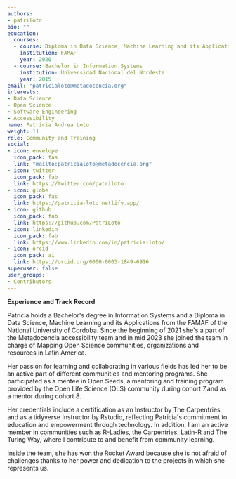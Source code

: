 ```yaml
---
authors:
- patriloto
bio: ""
education:
  courses:
  - course: Diploma in Data Science, Machine Learning and its Applications.
    institution: FAMAF 
    year: 2020
  - course: Bachelor in Information Systems
    institution: Universidad Nacional del Nordeste 
    year: 2015
email: "patricialoto@metadocencia.org"
interests:
- Data Science
- Open Science
- Software Engineering
- Accessibility
name: Patricia Andrea Loto
weight: 11
role: Community and Training
social:
- icon: envelope
  icon_pack: fas
  link: "mailto:patricialoto@metadocencia.org"
- icon: twitter
  icon_pack: fab
  link: https://twitter.com/patriloto
- icon: globe
  icon_pack: fas
  link: https://patricia-loto.netlify.app/
- icon: github
  icon_pack: fab
  link: https://github.com/PatriLoto
- icon: linkedin
  icon_pack: fab
  link: https://www.linkedin.com/in/patricia-loto/
- icon: orcid
  icon_pack: ai
  link: https://orcid.org/0000-0003-1849-6916
superuser: false
user_groups:
- Contributors
---
```


**Experience and Track Record**

Patricia holds a Bachelor's degree in Information Systems and a Diploma in Data Science, Machine Learning and its Applications from the FAMAF of the National University of Cordoba. Since the beginning of 2021 she's a part of the Metadocencia accessibility team and in mid 2023 she joined the team in charge of Mapping Open Science communities, organizations and resources in Latin America. 

Her passion for learning and collaborating in various fields has led her to be an active part of different communities and mentoring programs. She participated as a mentee in Open Seeds, a mentoring and training program provided by the Open Life Science (OLS) community during cohort 7,and as a mentor during cohort 8. 

Her credentials include a certification as an Instructor by The Carpentries and as a tidyverse Instructor by Rstudio, reflecting Patricia's commitment to education and empowerment through technology. In addition, I am an active member in communities such as R-Ladies, the Carpentries, Latin-R and The Turing Way, where I contribute to and benefit from community learning.

Inside the team, she has won the Rocket Award because she is not afraid of challenges thanks to her power and dedication to the projects in which she represents us.
